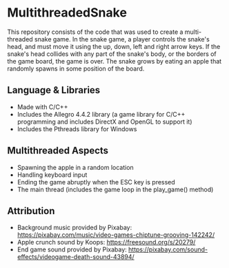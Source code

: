 # MultithreadedSnake

This repository consists of the code that was used to create a multi-threaded snake game. 
In the snake game, a player controls the snake's head, and must move it using the up, down, left and right arrow keys. If the snake's 
head collides with any part of the snake's body, or the borders of the game board, the game is over. The snake grows by eating an apple
that randomly spawns in some position of the board.

## Language & Libraries
- Made with C/C++
- Includes the Allegro 4.4.2 library (a game library for C/C++ programming and includes DirectX and OpenGL to support it)
- Includes the Pthreads library for Windows

## Multithreaded Aspects
- Spawning the apple in a random location
- Handling keyboard input
- Ending the game abruptly when the ESC key is pressed
- The main thread (includes the game loop in the play_game() method)

## Attribution
- Background music provided by Pixabay: https://pixabay.com/music/video-games-chiptune-grooving-142242/
- Apple crunch sound by Koops: https://freesound.org/s/20279/
- End game sound provided by Pixabay: https://pixabay.com/sound-effects/videogame-death-sound-43894/
